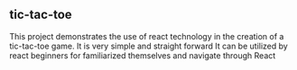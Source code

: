 

## tic-tac-toe

This project demonstrates the use of react technology in the creation of a tic-tac-toe game.
It is very simple and straight forward
It can be utilized by react beginners for familiarized themselves and navigate through React 



